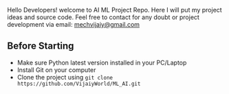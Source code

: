 Hello Developers! welcome to AI ML Project Repo. Here I will put my project ideas and source code. 
Feel free to contact for any doubt or project development via email: mechvijaiy@gmail.com

## Before Starting 
- Make sure Python latest version installed in your PC/Laptop
- Install Git on your computer
- Clone the project using `git clone https://github.com/VijaiyWorld/ML_AI.git`

